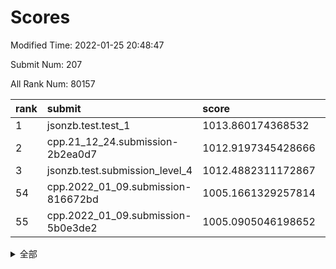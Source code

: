# Scores

Modified Time: 2022-01-25 20:48:47

Submit Num: 207

All Rank Num: 80157

| rank |               submit               |       score        |       sigma        | pk_num |
| :--- | :--------------------------------- | :----------------- | :----------------- | :----- |
| 1    | jsonzb.test.test_1                 | 1013.860174368532  | 0.7845961465827191 | 1555   |
| 2    | cpp.21_12_24.submission-2b2ea0d7   | 1012.9197345428666 | 0.7895816942675344 | 1553   |
| 3    | jsonzb.test.submission_level_4     | 1012.4882311172867 | 0.8038764755572148 | 1547   |
| 54   | cpp.2022_01_09.submission-816672bd | 1005.1661329257814 | 0.7330684280357587 | 1554   |
| 55   | cpp.2022_01_09.submission-5b0e3de2 | 1005.0905046198652 | 0.7260343398896418 | 1549   |


<details>
<summary>全部</summary>

| rank |                 submit                 |       score        |       sigma        | pk_num |
| :--- | :------------------------------------- | :----------------- | :----------------- | :----- |
| 1    | jsonzb.test.test_1                     | 1013.860174368532  | 0.7845961465827191 | 1555   |
| 2    | cpp.21_12_24.submission-2b2ea0d7       | 1012.9197345428666 | 0.7895816942675344 | 1553   |
| 3    | jsonzb.test.submission_level_4         | 1012.4882311172867 | 0.8038764755572148 | 1547   |
| 4    | gobigger.level_3.submission_level_3_4  | 1012.0623668299799 | 0.7722775631302751 | 1555   |
| 5    | gobigger.level_3.submission_level_3_21 | 1011.7775227053287 | 0.7942551811453997 | 1549   |
| 6    | gobigger.level_3.submission_level_3_33 | 1011.7413591864843 | 0.7764208673338743 | 1545   |
| 7    | gobigger.level_3.submission_level_3_26 | 1011.3288634437336 | 0.7604676684490425 | 1554   |
| 8    | gobigger.level_3.submission_level_3_5  | 1011.2984877831667 | 0.7868412610995059 | 1552   |
| 9    | gobigger.level_3.submission_level_3_9  | 1011.0205251949635 | 0.774072171675574  | 1551   |
| 10   | gobigger.level_3.submission_level_3_30 | 1011.0069131409724 | 0.7799980783911434 | 1547   |
| 11   | gobigger.level_3.submission_level_3_14 | 1011.0010196190983 | 0.7553382770597863 | 1544   |
| 12   | gobigger.level_3.submission_level_3_27 | 1010.9967348617148 | 0.7793799948888996 | 1555   |
| 13   | gobigger.level_3.submission_level_3_13 | 1010.9278284445626 | 0.7531210736821292 | 1554   |
| 14   | gobigger.level_3.submission_level_3_12 | 1010.8823968442938 | 0.7814411947108411 | 1551   |
| 15   | gobigger.level_3.submission_level_3_38 | 1010.6657786928533 | 0.7487722150872365 | 1547   |
| 16   | gobigger.level_3.submission_level_3_35 | 1010.5869435807577 | 0.7775164603841397 | 1550   |
| 17   | gobigger.level_3.submission_level_3_40 | 1010.5731702056232 | 0.7672592513790059 | 1547   |
| 18   | gobigger.level_3.submission_level_3_43 | 1010.4928059440273 | 0.7606008703151201 | 1553   |
| 19   | gobigger.level_3.submission_level_3_47 | 1010.4602197655258 | 0.7536370845536227 | 1545   |
| 20   | gobigger.level_3.submission_level_3_7  | 1010.4478391588381 | 0.7723391159864682 | 1550   |
| 21   | gobigger.level_3.submission_level_3_3  | 1010.4252107182147 | 0.7644317023005758 | 1548   |
| 22   | gobigger.level_3.submission_level_3_41 | 1010.3925443594544 | 0.7621018941964194 | 1549   |
| 23   | gobigger.level_3.submission_level_3_29 | 1010.3883333254174 | 0.7545276889518706 | 1549   |
| 24   | gobigger.level_3.submission_level_3_18 | 1010.3858656961501 | 0.7661839014333017 | 1553   |
| 25   | gobigger.level_3.submission_level_3_25 | 1010.3097363508903 | 0.754573806956062  | 1553   |
| 26   | gobigger.level_3.submission_level_3_31 | 1010.1957838305044 | 0.7779421354697675 | 1553   |
| 27   | gobigger.level_3.submission_level_3_10 | 1010.1887599517713 | 0.7621272820923377 | 1546   |
| 28   | gobigger.level_3.submission_level_3_42 | 1010.0310231683302 | 0.7499846908984681 | 1546   |
| 29   | gobigger.level_3.submission_level_3_23 | 1010.0108139365441 | 0.7648108782906614 | 1549   |
| 30   | gobigger.level_3.submission_level_3_24 | 1009.9577317728546 | 0.7669265432155625 | 1551   |
| 31   | gobigger.level_3.submission_level_3_34 | 1009.9559429500289 | 0.7866715551895125 | 1552   |
| 32   | gobigger.level_3.submission_level_3_1  | 1009.9496242116135 | 0.7541826673480294 | 1545   |
| 33   | gobigger.level_3.submission_level_3_19 | 1009.9121969064377 | 0.7526562974247449 | 1550   |
| 34   | gobigger.level_3.submission_level_3_6  | 1009.8872144215679 | 0.7429187026014525 | 1543   |
| 35   | gobigger.level_3.submission_level_3_46 | 1009.8599969285299 | 0.7290565228106366 | 1546   |
| 36   | gobigger.level_3.submission_level_3_39 | 1009.760335727574  | 0.7436599211257175 | 1544   |
| 37   | gobigger.level_3.submission_level_3_37 | 1009.7535684559451 | 0.7590614159171944 | 1548   |
| 38   | gobigger.level_3.submission_level_3_2  | 1009.6330322153643 | 0.7630699260005843 | 1549   |
| 39   | gobigger.level_3.submission_level_3_16 | 1009.6062442567285 | 0.7727525560811653 | 1547   |
| 40   | gobigger.level_3.submission_level_3_8  | 1009.5718361818163 | 0.7487744704761531 | 1548   |
| 41   | gobigger.level_3.submission_level_3_32 | 1009.4330144075692 | 0.7534237677946912 | 1541   |
| 42   | gobigger.level_3.submission_level_3_45 | 1009.3460440481228 | 0.7501729895336803 | 1551   |
| 43   | gobigger.level_3.submission_level_3_36 | 1009.2969261650414 | 0.741873164193362  | 1545   |
| 44   | gobigger.level_3.submission_level_3_44 | 1009.2343983724269 | 0.7574010492419475 | 1548   |
| 45   | gobigger.level_3.submission_level_3_11 | 1009.2342580711613 | 0.744496597157003  | 1543   |
| 46   | gobigger.level_3.submission_level_3_28 | 1009.0605106062274 | 0.7662880758267813 | 1552   |
| 47   | gobigger.level_3.submission_level_3_17 | 1009.0217165622736 | 0.7382653391641973 | 1550   |
| 48   | gobigger.level_3.submission_level_3_15 | 1009.0018770783877 | 0.7333657137661437 | 1547   |
| 49   | gobigger.level_3.submission_level_3_0  | 1008.8630331211538 | 0.7368668264585015 | 1552   |
| 50   | gobigger.level_3.submission_level_3_49 | 1008.7312690745841 | 0.7331335604355451 | 1546   |
| 51   | gobigger.level_3.submission_level_3_48 | 1008.5428234414234 | 0.7524995077959494 | 1549   |
| 52   | gobigger.level_3.submission_level_3_20 | 1008.4401311195322 | 0.7462780347740812 | 1552   |
| 53   | gobigger.level_3.submission_level_3_22 | 1008.3673118850122 | 0.7456763690402187 | 1549   |
| 54   | cpp.2022_01_09.submission-816672bd     | 1005.1661329257814 | 0.7330684280357587 | 1554   |
| 55   | cpp.2022_01_09.submission-5b0e3de2     | 1005.0905046198652 | 0.7260343398896418 | 1549   |
| 56   | gobigger.level_1.submission_level_1_40 | 1004.9948157388947 | 0.724373046581768  | 1550   |
| 57   | gobigger.level_1.submission_level_1_21 | 1004.9379300068467 | 0.7394121272712096 | 1550   |
| 58   | gobigger.level_1.submission_level_1_31 | 1004.7606164605368 | 0.7286743681147893 | 1547   |
| 59   | gobigger.level_1.submission_level_1_3  | 1004.6531610685556 | 0.7421838930528248 | 1550   |
| 60   | gobigger.level_1.submission_level_1_36 | 1004.6307343674953 | 0.7237810631723416 | 1550   |
| 61   | gobigger.level_1.submission_level_1_48 | 1004.3525000953578 | 0.7029226274916723 | 1546   |
| 62   | gobigger.level_1.submission_level_1_28 | 1004.2084368583477 | 0.716932187592723  | 1549   |
| 63   | gobigger.level_1.submission_level_1_9  | 1004.1477515605205 | 0.7239855504802937 | 1546   |
| 64   | gobigger.level_1.submission_level_1_22 | 1004.1138562026422 | 0.7186380764686372 | 1549   |
| 65   | gobigger.level_1.submission_level_1_42 | 1004.0639672592665 | 0.7217335385928332 | 1547   |
| 66   | gobigger.level_1.submission_level_1_30 | 1004.0069372506118 | 0.7096033158837907 | 1551   |
| 67   | gobigger.level_1.submission_level_1_25 | 1003.958773033468  | 0.7160692545770246 | 1540   |
| 68   | gobigger.level_1.submission_level_1_10 | 1003.9454849929385 | 0.7265933623063746 | 1546   |
| 69   | gobigger.level_1.submission_level_1_13 | 1003.8222763591276 | 0.7140835388614634 | 1544   |
| 70   | gobigger.level_1.submission_level_1_4  | 1003.7823909619967 | 0.7152448916254405 | 1544   |
| 71   | gobigger.level_1.submission_level_1_46 | 1003.7542102002583 | 0.713567289977235  | 1548   |
| 72   | gobigger.level_1.submission_level_1_6  | 1003.6431831759877 | 0.7119538483726436 | 1549   |
| 73   | gobigger.level_1.submission_level_1_29 | 1003.6378023899204 | 0.7293661374224096 | 1550   |
| 74   | gobigger.level_1.submission_level_1_49 | 1003.5925687197685 | 0.7244197749674841 | 1547   |
| 75   | gobigger.level_1.submission_level_1_16 | 1003.5342511708707 | 0.7196158208351877 | 1549   |
| 76   | gobigger.level_1.submission_level_1_0  | 1003.5178186075722 | 0.7278641953417856 | 1550   |
| 77   | gobigger.level_1.submission_level_1_34 | 1003.5117605990146 | 0.704317484981904  | 1548   |
| 78   | gobigger.level_1.submission_level_1_17 | 1003.4860509144961 | 0.7175750359500705 | 1554   |
| 79   | gobigger.level_1.submission_level_1_37 | 1003.4354293357583 | 0.7186860065367695 | 1553   |
| 80   | gobigger.level_1.submission_level_1_5  | 1003.3728132370538 | 0.725334247396427  | 1546   |
| 81   | gobigger.level_1.submission_level_1_27 | 1003.3308338642455 | 0.7253294995494216 | 1548   |
| 82   | gobigger.level_1.submission_level_1_14 | 1003.2946142145684 | 0.7135261397835342 | 1544   |
| 83   | gobigger.level_1.submission_level_1_19 | 1003.289715177156  | 0.7235168403082559 | 1554   |
| 84   | gobigger.level_1.submission_level_1_41 | 1003.2637337168937 | 0.711692043436533  | 1553   |
| 85   | gobigger.level_1.submission_level_1_18 | 1003.2516967235941 | 0.7267057616488874 | 1547   |
| 86   | gobigger.level_1.submission_level_1_2  | 1003.2374485849169 | 0.7107513259839431 | 1548   |
| 87   | gobigger.level_1.submission_level_1_32 | 1003.2052942854239 | 0.715607010578582  | 1552   |
| 88   | gobigger.level_1.submission_level_1_1  | 1003.19736417596   | 0.7220960425029209 | 1548   |
| 89   | gobigger.level_1.submission_level_1_7  | 1003.1844990441022 | 0.7193420131332824 | 1554   |
| 90   | gobigger.level_1.submission_level_1_15 | 1003.0695195414352 | 0.7261399511571919 | 1546   |
| 91   | gobigger.level_1.submission_level_1_11 | 1002.9327904098252 | 0.7289467413799157 | 1551   |
| 92   | gobigger.level_1.submission_level_1_45 | 1002.8860943979727 | 0.7004529592189229 | 1549   |
| 93   | gobigger.level_1.submission_level_1_39 | 1002.8625044205137 | 0.7226896624990969 | 1550   |
| 94   | gobigger.level_1.submission_level_1_8  | 1002.8492957366333 | 0.7178116190473502 | 1550   |
| 95   | gobigger.level_1.submission_level_1_24 | 1002.8234793593432 | 0.7231349226874403 | 1550   |
| 96   | gobigger.level_1.submission_level_1_47 | 1002.7925877697159 | 0.7288323285306088 | 1553   |
| 97   | gobigger.level_1.submission_level_1_26 | 1002.7456686468314 | 0.7068095603716064 | 1549   |
| 98   | gobigger.level_1.submission_level_1_12 | 1002.5486285454759 | 0.7087510666678307 | 1545   |
| 99   | gobigger.level_1.submission_level_1_43 | 1002.4158520763125 | 0.7179605462459846 | 1551   |
| 100  | gobigger.level_1.submission_level_1_44 | 1002.3835242603017 | 0.7141948326374552 | 1548   |
| 101  | gobigger.level_1.submission_level_1_35 | 1002.2586644299028 | 0.7150536950136768 | 1548   |
| 102  | gobigger.level_1.submission_level_1_23 | 1002.1807518424729 | 0.708116880528909  | 1548   |
| 103  | gobigger.level_1.submission_level_1_33 | 1002.0937470300212 | 0.724509328182359  | 1548   |
| 104  | gobigger.level_1.submission_level_1_20 | 1001.7451962740168 | 0.7105833190113664 | 1542   |
| 105  | gobigger.level_1.submission_level_1_38 | 1001.37640396291   | 0.7165834573832167 | 1550   |
| 106  | gobigger.random.submission_random_9    | 997.4576981911788  | 0.712253185487842  | 1547   |
| 107  | gobigger.random.submission_random_26   | 997.1609242120003  | 0.6970058365781768 | 1553   |
| 108  | gobigger.random.submission_random_14   | 996.9481713373062  | 0.7099473195707461 | 1547   |
| 109  | gobigger.random.submission_random_1    | 996.8303160313078  | 0.71963152482481   | 1554   |
| 110  | gobigger.random.submission_random_42   | 996.647873034421   | 0.7066374031016166 | 1550   |
| 111  | gobigger.random.submission_random_33   | 996.5887364492197  | 0.7014809072789505 | 1546   |
| 112  | gobigger.random.submission_random_7    | 996.5886746309219  | 0.7020970820633191 | 1550   |
| 113  | gobigger.random.submission_random_29   | 996.4556941478629  | 0.7187976069165327 | 1543   |
| 114  | gobigger.random.submission_random_47   | 996.401006594696   | 0.7214849490478954 | 1547   |
| 115  | gobigger.random.submission_random_32   | 996.3439983328539  | 0.7126655384597302 | 1548   |
| 116  | gobigger.random.submission_random_44   | 996.2970194121667  | 0.7147811654028403 | 1555   |
| 117  | gobigger.random.submission_random_39   | 996.2773192894156  | 0.721677782550291  | 1549   |
| 118  | gobigger.random.submission_random_6    | 996.2326769483113  | 0.7015496667534783 | 1547   |
| 119  | gobigger.random.submission_random_20   | 996.2212979212495  | 0.7039880623846942 | 1550   |
| 120  | gobigger.random.submission_random_48   | 996.1964700601209  | 0.7143080194200038 | 1553   |
| 121  | gobigger.random.submission_random_28   | 996.176259385022   | 0.7292925660835846 | 1546   |
| 122  | gobigger.random.submission_random_46   | 996.1494077478893  | 0.7091825861353507 | 1549   |
| 123  | gobigger.random.submission_random_17   | 996.0839284284601  | 0.7193156360640951 | 1550   |
| 124  | gobigger.random.submission_random_24   | 996.0245267602805  | 0.708222889251245  | 1549   |
| 125  | gobigger.random.submission_random_2    | 996.0201139801965  | 0.7076334566796044 | 1548   |
| 126  | gobigger.random.submission_random_31   | 995.9868187042434  | 0.725158737646937  | 1549   |
| 127  | gobigger.random.submission_random_25   | 995.958484023366   | 0.7097324162430821 | 1550   |
| 128  | gobigger.random.submission_random_3    | 995.9486407841165  | 0.7126658436360536 | 1551   |
| 129  | gobigger.random.submission_random_40   | 995.9191031363606  | 0.701224056787908  | 1552   |
| 130  | gobigger.random.submission_random_11   | 995.8591556374021  | 0.7103625269914221 | 1549   |
| 131  | gobigger.random.submission_random_34   | 995.8537639430291  | 0.7130213951424385 | 1550   |
| 132  | gobigger.random.submission_random_18   | 995.8516835964068  | 0.7141894900317796 | 1549   |
| 133  | gobigger.random.submission_random_21   | 995.8001493267968  | 0.7145153810780202 | 1547   |
| 134  | gobigger.random.submission_random_0    | 995.7486927737855  | 0.7137747362230813 | 1546   |
| 135  | gobigger.random.submission_random_12   | 995.7238690836945  | 0.7265399913174713 | 1552   |
| 136  | gobigger.random.submission_random_23   | 995.7033692051651  | 0.7150501372966924 | 1552   |
| 137  | gobigger.random.submission_random_35   | 995.699224816301   | 0.7047375611795131 | 1547   |
| 138  | gobigger.random.submission_random_38   | 995.6423115378133  | 0.7105350702200862 | 1549   |
| 139  | gobigger.random.submission_random_49   | 995.5487361693886  | 0.7348142639434693 | 1548   |
| 140  | gobigger.random.submission_random_41   | 995.5296803313528  | 0.7126210949397209 | 1547   |
| 141  | gobigger.random.submission_random_10   | 995.4666596433569  | 0.7145995689651161 | 1547   |
| 142  | gobigger.random.submission_random_4    | 995.3666525480436  | 0.708042049827496  | 1549   |
| 143  | gobigger.random.submission_random_43   | 995.3432500112187  | 0.724974294981242  | 1550   |
| 144  | gobigger.random.submission_random_19   | 995.2673387754685  | 0.7266679354561552 | 1550   |
| 145  | gobigger.random.submission_random_36   | 995.2360477163705  | 0.70637495844422   | 1547   |
| 146  | gobigger.random.submission_random_30   | 995.2354900900762  | 0.711595869601146  | 1551   |
| 147  | gobigger.random.submission_random_8    | 995.1103737765977  | 0.7088835360718557 | 1548   |
| 148  | gobigger.random.submission_random_13   | 995.0762729331865  | 0.7276695583365188 | 1546   |
| 149  | gobigger.random.submission_random_27   | 995.0307532902947  | 0.7061002437374292 | 1549   |
| 150  | gobigger.random.submission_random_15   | 995.0295975641059  | 0.7157686894444379 | 1554   |
| 151  | gobigger.random.submission_random_45   | 994.972525924377   | 0.7177670664064224 | 1553   |
| 152  | gobigger.random.submission_random_5    | 994.8936139139325  | 0.7149674245835422 | 1548   |
| 153  | gobigger.random.submission_random_16   | 994.8262206173597  | 0.6974006696650759 | 1557   |
| 154  | gobigger.random.submission_random_22   | 994.7652218268341  | 0.7138710677396939 | 1550   |
| 155  | gobigger.random.submission_random_37   | 994.3249462220823  | 0.7077242641546131 | 1548   |
| 156  | gobigger.level_2.submission_level_2_30 | 993.3619510248526  | 0.7329962981661888 | 1550   |
| 157  | gobigger.level_2.submission_level_2_19 | 993.1956397356948  | 0.7398827536429903 | 1550   |
| 158  | gobigger.level_2.submission_level_2_5  | 993.0489219439926  | 0.7444727807975541 | 1545   |
| 159  | gobigger.level_2.submission_level_2_0  | 992.9809748028694  | 0.7542439700399434 | 1551   |
| 160  | gobigger.level_2.submission_level_2_28 | 992.8943287273318  | 0.7333202880069635 | 1550   |
| 161  | gobigger.level_2.submission_level_2_43 | 992.8588195550178  | 0.7436853271797478 | 1545   |
| 162  | gobigger.level_2.submission_level_2_45 | 992.8148318219463  | 0.7264423129424881 | 1556   |
| 163  | gobigger.level_2.submission_level_2_10 | 992.7568391880916  | 0.7469523196288316 | 1547   |
| 164  | gobigger.level_2.submission_level_2_32 | 992.713578694418   | 0.7263730159748178 | 1547   |
| 165  | gobigger.level_2.submission_level_2_2  | 992.5794322174218  | 0.7373436814213629 | 1552   |
| 166  | gobigger.level_2.submission_level_2_29 | 992.524717999295   | 0.7494561889468    | 1546   |
| 167  | gobigger.level_2.submission_level_2_44 | 992.518747952929   | 0.7475769072074324 | 1541   |
| 168  | gobigger.level_2.submission_level_2_24 | 992.446301826863   | 0.7530899173736542 | 1556   |
| 169  | gobigger.level_2.submission_level_2_13 | 992.4148146892529  | 0.7505769468449357 | 1549   |
| 170  | gobigger.level_2.submission_level_2_27 | 992.3479064749595  | 0.7501602385645295 | 1545   |
| 171  | gobigger.level_2.submission_level_2_38 | 992.3452064178429  | 0.7315214081106644 | 1550   |
| 172  | gobigger.level_2.submission_level_2_22 | 992.2852456886826  | 0.7466521247449482 | 1552   |
| 173  | gobigger.level_2.submission_level_2_47 | 992.149113588495   | 0.7396777947914823 | 1544   |
| 174  | gobigger.level_2.submission_level_2_20 | 992.1063496444488  | 0.7523223691585867 | 1548   |
| 175  | gobigger.level_2.submission_level_2_31 | 992.0653635490071  | 0.7523574080533981 | 1550   |
| 176  | gobigger.level_2.submission_level_2_42 | 992.0432022484235  | 0.7575084148874011 | 1547   |
| 177  | gobigger.level_2.submission_level_2_17 | 991.9784361614264  | 0.7434404363642322 | 1549   |
| 178  | gobigger.level_2.submission_level_2_33 | 991.9229955126583  | 0.7477838198489604 | 1547   |
| 179  | gobigger.level_2.submission_level_2_34 | 991.9214319545191  | 0.7366229519762053 | 1548   |
| 180  | gobigger.level_2.submission_level_2_26 | 991.8120416852863  | 0.7376765407043202 | 1551   |
| 181  | gobigger.level_2.submission_level_2_14 | 991.7516019835736  | 0.7601386553000236 | 1547   |
| 182  | gobigger.level_2.submission_level_2_18 | 991.701269071968   | 0.7320971367208731 | 1547   |
| 183  | gobigger.level_2.submission_level_2_23 | 991.5595447306166  | 0.7626957018802542 | 1553   |
| 184  | gobigger.level_2.submission_level_2_4  | 991.4965068123813  | 0.7500708224664328 | 1547   |
| 185  | gobigger.level_2.submission_level_2_12 | 991.3464083395514  | 0.7427106035615442 | 1550   |
| 186  | gobigger.level_2.submission_level_2_8  | 991.3251551197825  | 0.7568801151431098 | 1550   |
| 187  | gobigger.level_2.submission_level_2_40 | 991.2500338783866  | 0.7387007096630315 | 1550   |
| 188  | gobigger.level_2.submission_level_2_16 | 991.1627892044544  | 0.7440432743849693 | 1545   |
| 189  | gobigger.level_2.submission_level_2_25 | 991.1603190497656  | 0.7641509224633409 | 1552   |
| 190  | gobigger.level_2.submission_level_2_49 | 991.1510881273849  | 0.7663507948063814 | 1547   |
| 191  | gobigger.level_2.submission_level_2_3  | 991.1487964432158  | 0.7579089598290384 | 1547   |
| 192  | gobigger.level_2.submission_level_2_15 | 991.0796110045517  | 0.761831712758055  | 1545   |
| 193  | gobigger.level_2.submission_level_2_9  | 991.0734866788072  | 0.7569113881361775 | 1545   |
| 194  | gobigger.level_2.submission_level_2_21 | 991.0228293071865  | 0.7937440960132738 | 1545   |
| 195  | gobigger.level_2.submission_level_2_11 | 990.9108723981873  | 0.7535056818222985 | 1551   |
| 196  | gobigger.level_2.submission_level_2_48 | 990.8514467359213  | 0.762286966944439  | 1549   |
| 197  | gobigger.level_2.submission_level_2_46 | 990.8504206682624  | 0.7451323286093635 | 1548   |
| 198  | gobigger.level_2.submission_level_2_41 | 990.8194979873613  | 0.7549615171803988 | 1549   |
| 199  | gobigger.level_2.submission_level_2_7  | 990.757400357419   | 0.760311544199099  | 1552   |
| 200  | gobigger.level_2.submission_level_2_1  | 990.6930465409492  | 0.7708142811388097 | 1549   |
| 201  | gobigger.level_2.submission_level_2_36 | 990.6120451437334  | 0.7711079123028731 | 1552   |
| 202  | gobigger.level_2.submission_level_2_35 | 990.4750278662282  | 0.7817663451589031 | 1552   |
| 203  | gobigger.level_2.submission_level_2_37 | 990.4674593627716  | 0.7685629353896954 | 1550   |
| 204  | gobigger.level_2.submission_level_2_6  | 990.0998896725372  | 0.745227009765902  | 1550   |
| 205  | gobigger.level_2.submission_level_2_39 | 989.8142670543468  | 0.7666676541699095 | 1549   |
| 206  | gobigger.none.submission_none_1        | 976.4069653813355  | 1.4023935313072358 | 1549   |
| 207  | gobigger.none.submission_none_0        | 975.6965307687503  | 1.3793962989554298 | 1549   |

</details>